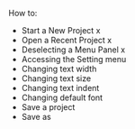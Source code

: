 How to:
- Start a New Project x
- Open a Recent Project x
- Deselecting a Menu Panel x
- Accessing the Setting menu
- Changing text width
- Changing text size
- Changing text indent
- Changing default font
- Save a project 
- Save as
